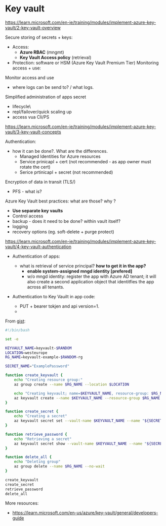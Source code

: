 # Key vault

https://learn.microsoft.com/en-ie/training/modules/implement-azure-key-vault/2-key-vault-overview

Secure storing of secrets + keys: 
 - Access:
   - **Azure RBAC** (mngmt)
   - **Key Vault Access policy** (retrieval)
 - Protection: software or HSM (Azure Key Vault Premium Tier)
Monitoring access + use:

Monitor access and use
 - where logs can be send to? / what logs.

Simplified administration of apps secret
 - lifecycle\
 - repl/failover/quick scaling up
 - access vua Cli/PS



https://learn.microsoft.com/en-ie/training/modules/implement-azure-key-vault/3-key-vault-concepts

Authentication:
 - how it can be done?. What are the differences.
   - Managed Identities for Azure resources
   - Service prinicapl + cert (not recommended - as app owner must rotate the cert)
   - Serice prtinicapl + secret (not recommended)

Encryption of data in transit (TLS/)
  - PFS - what is?


Azure Key Vault best practices: what are those? why ?
 - **Use separate key vaults**
 - Control access
 - backup - does it need to be done? within vault itself?
 - logging
 - recovery options (eg. soft-delete + purge protect)

https://learn.microsoft.com/en-ie/training/modules/implement-azure-key-vault/4-key-vault-authentication

 - Authentication of apps:
   - what is retrieval of service principal? **how to get it in the app?**
     - **enable system-assigned mngd identity [prefered]**
     - w/o mngd identity: register the app with Azure AD tenant; it will also create a second application object that identitfies the app across all tenants.

 - Authentication to Key Vauilt in app code:
   - PUT + bearer tokjen and api version=1.
   - 

From [gist](https://gist.github.com/wkaczurba/0bb1ed96e0ad36c13b1e7fe2642b2964):

```bash
#!/bin/bash

set -e

KEYVAULT_NAME=keyvault-$RANDOM
LOCATION=westeurope
RG_NAME=keyvault-example-$RANDOM-rg

SECRET_NAME="ExamplePassword"

function create_keyvault {
    echo "Creating resource group:"
    az group create --name $RG_NAME --location $LOCATION

    echo "Creating keyvault; name=$KEYVAULT_NAME, resource-group: $RG_NAME, location: $LOCATION"
    az keyvault create --name $KEYVAULT_NAME --resource-group $RG_NAME --location $LOCATION
}

function create_secret {
    echo "Creating a secret"
    az keyvault secret set --vault-name $KEYVAULT_NAME --name "${SECRET_NAME}" --value 'Pa$$word123R'
}

function retrieve_password {
    echo "Retrieving a secret"
    az keyvault secret show --vault-name $KEYVAULT_NAME --name "${SECRET_NAME}"
}

function delete_all {
    echo "Deleting group"
    az group delete --name $RG_NAME --no-wait
}

create_keyvault
create_secret
retrieve_password
delete_all
```

<script src="https://gist.github.com/wkaczurba/0bb1ed96e0ad36c13b1e7fe2642b2964.js"></script>

More resources:
 - https://learn.microsoft.com/en-us/azure/key-vault/general/developers-guide


